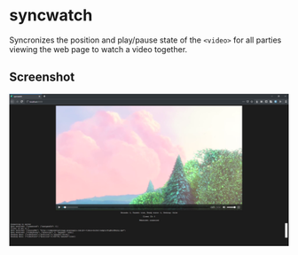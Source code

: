 # syncwatch

Syncronizes the position and play/pause state of the `<video>` for all parties viewing the web page to watch a video together.

## Screenshot
![alt text](screenshot.png)